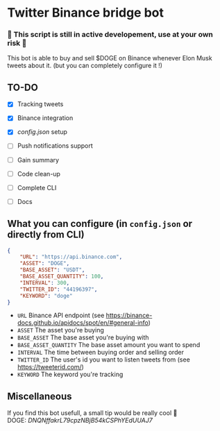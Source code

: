 # Twitter Binance bridge bot

### 🛑 This script is still in active developement, use at your own risk 🛑

This bot is able to buy and sell $DOGE on Binance whenever Elon Musk tweets about it. (but you can completely configure it !)

## TO-DO

- [x] Tracking tweets
- [x] Binance integration
- [x] *config.json* setup
- [ ] Push notifications support
- [ ] Gain summary
- [ ] Code clean-up
- [ ] Complete CLI
- [ ] Docs


## What you can configure (in `config.json` or directly from CLI)

```json
{
    "URL": "https://api.binance.com",
    "ASSET": "DOGE",
    "BASE_ASSET": "USDT",
    "BASE_ASSET_QUANTITY": 100,
    "INTERVAL": 300,
    "TWITTER_ID": "44196397",
    "KEYWORD": "doge"
}
```

* `URL` Binance API endpoint (see https://binance-docs.github.io/apidocs/spot/en/#general-info)
* `ASSET` The asset you're buying
* `BASE_ASSET` The base asset you're buying with
* `BASE_ASSET_QUANTITY` The base asset amount you want to spend
* `INTERVAL` The time between buying order and selling order
* `TWITTER_ID` The user's id you want to listen tweets from (see https://tweeterid.com/)
* `KEYWORD` The keyword you're tracking

## Miscellaneous
If you find this bot usefull, a small tip would be really cool 🥰  
DOGE: *DNQNffakrL79cpzNBjB54kCSPhYEdUUAJ7*
